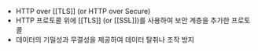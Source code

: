 - HTTP over [[TLS]] (or HTTP over Secure)
- HTTP 프로토콜 위에 [[TLS]] (or [[SSL]])를 사용하여 보안 계층을 추가한 프로토콜
- 데이터의 기밀성과 무결성을 제공하여 데이터 탈취나 조작 방지
